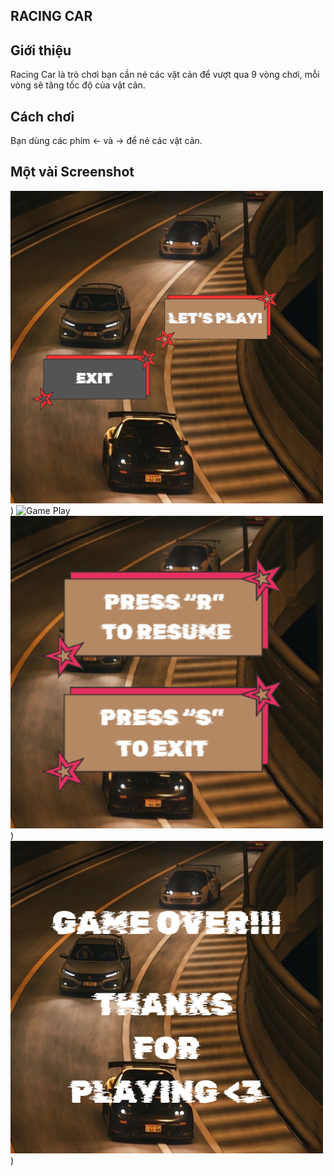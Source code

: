 
## RACING CAR

## Giới thiệu
Racing Car là trò chơi bạn cần né các vật cản để vượt qua 9 vòng chơi, mỗi vòng sẽ tăng tốc độ của vật cản.

## Cách chơi
Bạn dùng các phím <- và -> để né các vật cản.

## Một vài Screenshot
![Main Menu](image/playmenu.png)
)
![Game Play](image/GamePlay(1).jpg
)
![Paused Menu](image/pausedmenu.png)
)
![Game Over](image/gameover.png)
)
